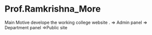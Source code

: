 # Prof.Ramkrishna_More

Main Motive develope the working college website .
=> Admin panel 
=> Department panel
=>Public site
